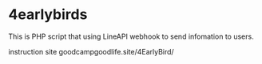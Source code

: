 # 4earlybirds
This is PHP script that using LineAPI webhook to send infomation to users.

instruction site
goodcampgoodlife.site/4EarlyBird/
